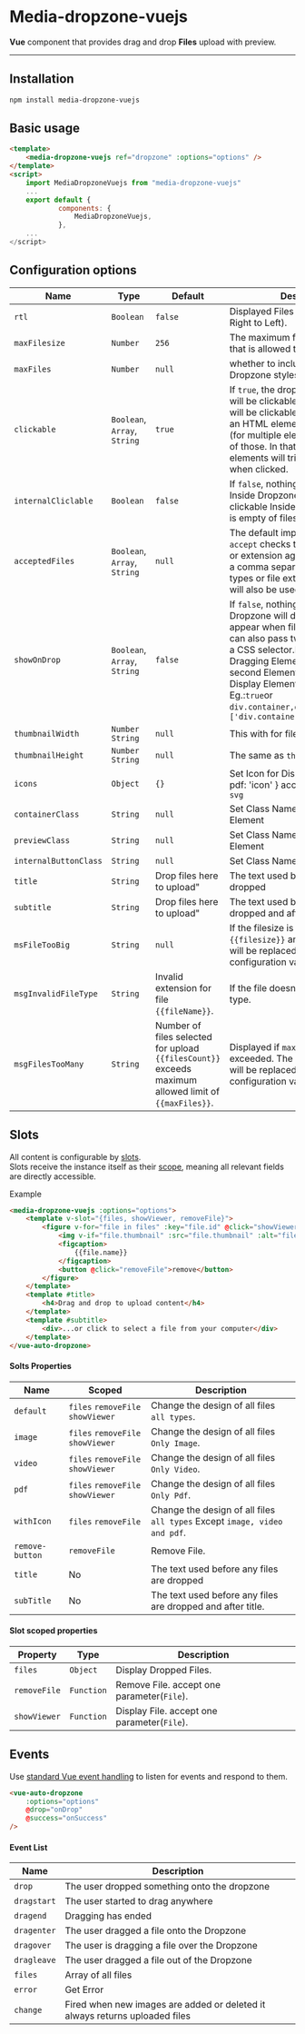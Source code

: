 # Media-dropzone-vuejs

**Vue** component that provides drag and drop **Files** upload with preview.



<hr>

## Installation
```sh
npm install media-dropzone-vuejs
```

## Basic usage
```html
<template>
    <media-dropzone-vuejs ref="dropzone" :options="options" />
</template>
<script>
    import MediaDropzoneVuejs from "media-dropzone-vuejs"
    ...
    export default {
            components: {
                MediaDropzoneVuejs,
            },
    ...
</script>
```
## Configuration options

| Name | Type | Default | Description |
| --- | --- | --- | --- |
| `rtl` | `Boolean` | `false` | Displayed Files Direction ( from Right to Left). |
| `maxFilesize` | `Number` | `256` | The maximum filesize (in bytes) that is allowed to be uploaded |
| `maxFiles` | `Number` | `null` | whether to include default Dropzone styles on the component |
| `clickable` | `Boolean`, `Array`, `String` | `true` | If `true`, the dropzone element itself will be clickable, if `false` nothing will be clickable. You can also pass an HTML element, a CSS selector (for multiple elements) or an array of those. In that case, all of those elements will trigger an upload when clicked.|
| `internalCliclable` | `Boolean` | `false` | If `false`, nothing will be clickable Inside Dropzone. if `true` it will add clickable  Inside dropzone When it is empty of files |
| `acceptedFiles` | `Boolean`, `Array`, `String` | `null` | The default implementation of `accept` checks the file's mime type or extension against this list. This is a comma separated list of mime types or file extensions. This option will also be used as [`accept`](https://developer.mozilla.org/en-US/docs/HTML/Element/input#attr-accept)|
| `showOnDrop` | `Boolean`, `Array`, `String` | `false` | If `false`, nothing will be. if `true` Dropzone will disappear and will appear when files are added. You can also pass two HTML element or a CSS selector.First Element mean Dragging Element (default `body`). second Element mean Dropzone Display Element (default `body`) Eg.:`true`or `div.container,div.container`or `['div.container','div.container']`|
| `thumbnailWidth` | `Number` `String` | `null` | This with for file thumbnail |
| `thumbnailHeight` | `Number` `String` | `null` | The same as `thumbnailWidth` |
| `icons` | `Object`| `{}` | Set Icon for Displayed Files Eg.:{ pdf: 'icon' } accept `iconFont` `image` `svg` |
| `containerClass` | `String` | `null` | Set Class Name to Dropzone Element |
| `previewClass` | `String` | `null` | Set Class Name to Displayed Files Element |
| `internalButtonClass` | `String` | `null` | Set Class Name to Internal Button |
| `title` | `String` | Drop files here to upload" | The text used before any files are dropped |
| `subtitle` | `String` | Drop files here to upload" | The text used before any files are dropped and after title |
| `msFileTooBig` | `String` | `null` | If the filesize is too big. `{{filesize}}` and `{{maxFilesize}}` will be replaced with the respective configuration values. |
| `msgInvalidFileType` | `String`| Invalid extension for file `{{fileName}}`. | If the file doesn't match the file type. |
| `msgFilesTooMany` | `String` | Number of files selected for upload `{{filesCount}}` exceeds maximum allowed limit of `{{maxFiles}}`. | Displayed if `maxFiles` is st and exceeded. The string `{{maxFiles}}` will be replaced by the configuration value.|

## Slots
All content is configurable by [slots](https://vuejs.org/v2/guide/components-slots.html).  
Slots receive the instance itself as their [scope](https://vuejs.org/v2/guide/components-slots.html#Scoped-Slots), meaning all relevant fields are directly accessible.  

Example
```html
<media-dropzone-vuejs :options="options">
    <template v-slot="{files, showViewer, removeFile}">
        <figure v-for="file in files" :key="file.id" @click="showViewer(file)">
            <img v-if="file.thumbnail" :src="file.thumbnail" :alt="file.name" />
            <figcaption>
                {{file.name}}
            </figcaption>
            <button @click="removeFile">remove</button>
        </figure>
    </template>
    <template #title>
        <h4>Drag and drop to upload content</h4>
    </template>
    <template #subtitle>
        <div>...or click to select a file from your computer</div>
    </template>
</vue-auto-dropzone>
```
#### Solts Properties
| Name | Scoped |  Description |
| --- | --- | --------- |
| `default` | `files` `removeFile` `showViewer` | Change the design of all files `all types`. |
| `image` | `files` `removeFile` `showViewer` | Change the design of all files `Only Image`. |
| `video` | `files` `removeFile` `showViewer` | Change the design of all files `Only Video`. |
| `pdf` | `files` `removeFile` `showViewer` | Change the design of all files `Only Pdf`. |
| `withIcon` | `files` `removeFile` | Change the design of all files `all types` Except `image, video and pdf`. |
| `remove-button` | `removeFile` | Remove File. |
| `title` | No | The text used before any files are dropped |
| `subTitle` | No |The text used before any files are dropped and after title. |

#### Slot scoped properties
| Property | Type |  Description |
| --- | --- | --------- |
| `files` | `Object` | Display Dropped Files. |
| `removeFile` | `Function` | Remove File. accept one parameter(`File`). |
| `showViewer` | `Function` | Display File. accept one parameter(`File`). |



## Events

Use [standard Vue event handling](https://vuejs.org/v2/guide/events.html) to listen for events and respond to them.

```html
<vue-auto-dropzone
    :options="options"
    @drop="onDrop"
    @success="onSuccess"
/>
```
#### Event List
| Name | Description |
| --- | --- |
| `drop` | The user dropped something onto the dropzone |
| `dragstart` | The user started to drag anywhere |
| `dragend` | Dragging has ended |
| `dragenter` |The user dragged a file onto the Dropzone |
| `dragover` | The user is dragging a file over the Dropzone |
| `dragleave` |The user dragged a file out of the Dropzone |
| `files` | Array of all files |
| `error` | Get Error |
| `change` | Fired when new images are added or deleted it always returns uploaded files |




